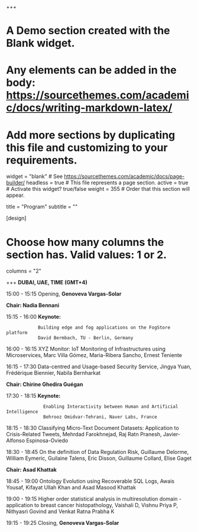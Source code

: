 +++
# A Demo section created with the Blank widget.
# Any elements can be added in the body: https://sourcethemes.com/academic/docs/writing-markdown-latex/
# Add more sections by duplicating this file and customizing to your requirements.

widget = "blank"  # See https://sourcethemes.com/academic/docs/page-builder/
headless = true  # This file represents a page section.
active = true  # Activate this widget? true/false
weight = 355  # Order that this section will appear.

title = "Program"
subtitle = ""

[design]
  # Choose how many columns the section has. Valid values: 1 or 2.
  columns = "2"

+++
**DUBAI, UAE, TIME (GMT+4)**

15:00 - 15:15 	Opening,  **Genoveva Vargas-Solar**

**Chair: Nadia Bennani**

15:15 - 16:00 	**Keynote:** 

                Building edge and fog applications on the FogStore platform
                David Bermbach, TU - Berlin, Germany

16:00 - 16:15 	XYZ Monitor: IoT Monitoring of Infrastructures using Microservices, Marc Villa Gómez, Maria-Ribera Sancho, Ernest Teniente 

16:15 - 17:30	Data-centred and Usage-based Security Service, Jingya Yuan, Frédérique Biennier, Nabila Bernharkat

**Chair: Chirine Ghedira Guégan**

17:30 - 18:15	   **Keynote:**

                  Enabling Interactivity between Human and Artificial Intelligence
                  Behrooz Omidvar-Tehrani, Naver Labs, France

18:15 - 18:30 	Classifying Micro-Text Document Datasets: Application to Crisis-Related Tweets, Mehrdad Farokhnejad, Raj Ratn Pranesh, Javier-Alfonso Espinosa-Oviedo

18:30 - 18:45	On the definition of Data Regulation Risk, Guillaume Delorme, William Eymeric, Guilaine Talens, Eric Disson, Guillaume Collard, Elise Gaget

**Chair: Asad Khattak**

18:45 - 19:00 Ontology Evolution using Recoverable SQL Logs, Awais Yousaf, Kifayat Ullah Khan and Asad Masood Khattak

19:00 - 19:15	Higher order statistical analysis in multiresolution domain -application to breast cancer histopathology, Vaishali D, Vishnu Priya P, Nithyasri Govind and Venkat Ratna Prabha K

19:15 - 19:25 Closing, **Genoveva Vargas-Solar**

